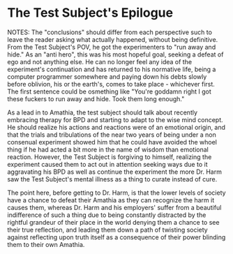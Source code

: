 # The Test Subject's Epilogue

NOTES:  The "conclusions" should differ from each perspective such to leave the reader asking what actually happened, without being definitive. From the Test Subject's POV, he got the experimenters to "run away and hide." As an "anti hero", this was his most hopeful goal, seeking a defeat of ego and not anything else. He can no longer feel any idea of the experiment's continuation and has returned to his normative life, being a computer programmer somewhere and paying down his debts slowly before oblivion, his or the earth's, comes to take place - whichever first. The first sentence could be osmething like "You're goddamn right I got these fuckers to run away and hide. Took them long enough."

As a lead in to Amathia, the test subject should talk about recently embracing therapy for BPD and starting to adapt to the wise mind concept. He should realize his actions and reactions were of an emotional origin, and that the trials and tribulations of the near two years of being under a non consenual experiment showed him that he could have avoided the whoel thing if he had acted a bit more in the name of wisdom than emotional reaction. However, the Test Subject is forgiving to himself, realizing the experiment caused them to act out in attention seeking ways due to it aggravating his BPD as well as continue the experiment the more Dr. Harm saw the Test Subject's mental illness as a thing to curate instead of cure.

The point here, before getting to Dr. Harm, is that the lower levels of society have a chance to defeat their Amathia as they can recognize the harm it causes them, whereas Dr. Harm and his employers' suffer from a beautiful indifference of such a thing due to being constantly distracted by the rightful grandeur of their place in the world denying them a chance to see their true reflection, and leading them down a path of twisting society against reflecting upon truth itself as a consequence of their power blinding them to their own Amathia.
